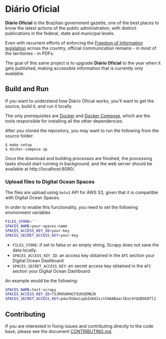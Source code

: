 # Diário Oficial

**Diário Oficial** is the Brazilian government gazette, one of the best places to know the latest actions of the public administration, with distinct publications in the federal, state and municipal levels.

Even with recurrent efforts of enforcing the [Freedom of Information legislation](http://www.acessoainformacao.gov.br/assuntos/conheca-seu-direito/principais-aspectos/principais-aspectos) across the country, official communication remains - in most of the territories - in PDFs.

The goal of this same project is to upgrade **Diário Oficial** to the year when it gets published, making accessible information that is currently only available.


## Build and Run

If you want to understand how Diário Oficial works, you'll want to get the source, build it, and run it locally.

The only prerequisites are [Docker](https://www.docker.com) and [Docker Compose](https://docs.docker.com/compose/overview/), which are the tools responsible for installing all the other dependencies.

After you cloned the repository, you may want to run the following from the source folder:

```console
$ make setup
$ docker-compose up
```

Once the download and building processes are finished, the processing tasks should start running in background, and the web server should be available at http://localhost:8080/.

### Upload files to Digital Ocean Spaces

The files are upload using `boto3` API for AWS S3, given that it is compatible with Digital Ocean Spaces.

In order to enable this functionality, you need to set the following environment variables

```sh
FILES_STORE=''
SPACES_NAME=your-spaces-name
SPACES_ACCESS_KEY_ID=your-key
SPACES_SECRET_ACCESS_KEY=your-key
```

 - `FILES_STORE`: if set to false or an empty string, Scrapy does not save the data locally.
 - `SPACES_ACCESS_KEY_ID`: an access key obtained in the `API` section your Digital Ocean Dashboard
 - `SPACES_SECRET_ACCESS_KEY`: an secret access key obtained in the `API` section your Digital Ocean Dashboard

 An example would be the following:

 ```sh
SPACES_NAME=test-scrapy
SPACES_ACCESS_KEY_ID=T3JRHS6M4CFIUH3EM62K
SPACES_SECRET_ACCESS_KEY=p4arD3AxCupbZxK4Iz/nlHAABaarIEoC4YQdD9G0Tl2
 ```

## Contributing

If you are interested in fixing issues and contributing directly to the code base, please see the document [CONTRIBUTING.md](CONTRIBUTING.md).
